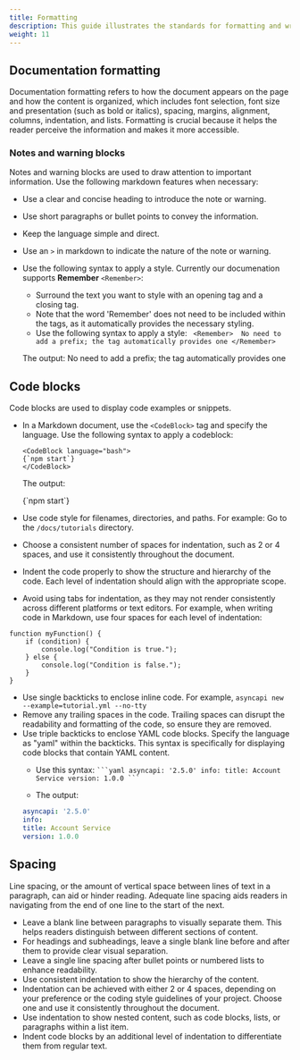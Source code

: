 ```yaml
---
title: Formatting
description: This guide illustrates the standards for formatting and writing our documentation.
weight: 11
---
```

## Documentation formatting

Documentation formatting refers to how the document appears on the page and how the content is organized, which includes font selection, font size and presentation (such as bold or italics), spacing, margins, alignment, columns, indentation, and lists. Formatting is crucial because it helps the reader perceive the information and makes it more accessible. 

### Notes and warning blocks

Notes and warning blocks are used to draw attention to important information. Use the following markdown features when necessary:

- Use a clear and concise heading to introduce the note or warning.
- Use short paragraphs or bullet points to convey the information.
- Keep the language simple and direct.
- Use an `>` in markdown to indicate the nature of the note or warning. 
- Use the following syntax to apply a style. Currently our documenation supports **Remember** `<Remember>`:
  * Surround the text you want to style with an opening <Remember> tag and a closing </Remember> tag.
  * Note that the word 'Remember' does not need to be included within the tags, as it automatically provides the necessary styling.
  * Use the following syntax to apply a style:
  ` <Remember> 
  No need to add a prefix; the tag automatically provides one
  </Remember>`
  
  The output: 
  <Remember> 
  No need to add a prefix; the tag automatically provides one
  </Remember>

## Code blocks

Code blocks are used to display code examples or snippets. 

- In a Markdown document, use the `<CodeBlock>` tag and specify the language.
  Use the following syntax to apply a codeblock:
  ```
  <CodeBlock language="bash">
  {`npm start`}
  </CodeBlock>
  ```
  
  The output:
  
  <CodeBlock language="bash">
  {`npm start`}
  </CodeBlock>
  
- Use code style for filenames, directories, and paths. For example: Go to the `/docs/tutorials` directory.
- Choose a consistent number of spaces for indentation, such as 2 or 4 spaces, and use it consistently throughout the document.
- Indent the code properly to show the structure and hierarchy of the code. Each level of indentation should align with the appropriate scope.
- Avoid using tabs for indentation, as they may not render consistently across different platforms or text editors.
For example, when writing code in Markdown, use four spaces for each level of indentation:
```
function myFunction() {
    if (condition) {
        console.log("Condition is true.");
    } else {
        console.log("Condition is false.");
    }
}
```
- Use single backticks to enclose inline code. For example, `asyncapi new --example=tutorial.yml --no-tty`
- Remove any trailing spaces in the code. Trailing spaces can disrupt the readability and formatting of the code, so ensure they are removed.
- Use triple backticks to enclose YAML code blocks. Specify the language as "yaml" within the backticks. This syntax is specifically for displaying code blocks that contain YAML content.
  * Use this syntax:
  ` ```yaml
  asyncapi: '2.5.0'
  info:
  title: Account Service
  version: 1.0.0
  ``` `
  
  * The output:
  ```yaml
  asyncapi: '2.5.0'
  info:
  title: Account Service
  version: 1.0.0
  ```
## Spacing

Line spacing, or the amount of vertical space between lines of text in a paragraph, can aid or hinder reading. Adequate line spacing aids readers in navigating from the end of one line to the start of the next.

- Leave a blank line between paragraphs to visually separate them. This helps readers distinguish between different sections of content.
- For headings and subheadings, leave a single blank line before and after them to provide clear visual separation.
- Leave a single line spacing after bullet points or numbered lists to enhance readability.
- Use consistent indentation to show the hierarchy of the content.
- Indentation can be achieved with either 2 or 4 spaces, depending on your preference or the coding style guidelines of your project. Choose one and use it consistently throughout the document.
- Use indentation to show nested content, such as code blocks, lists, or paragraphs within a list item.
- Indent code blocks by an additional level of indentation to differentiate them from regular text.
